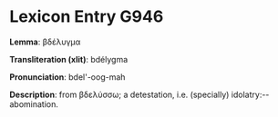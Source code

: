 # Lexicon Entry G946

**Lemma**: βδέλυγμα

**Transliteration (xlit)**: bdélygma

**Pronunciation**: bdel'-oog-mah

**Description**:
from βδελύσσω; a detestation, i.e. (specially) idolatry:--abomination.
